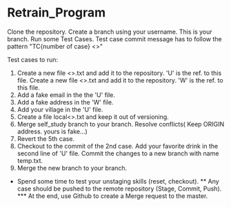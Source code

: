 # Retrain_Program

Clone the repository.
Create a branch using your username. This is your branch.
Run some Test Cases. Test case commit message has to follow the pattern "TC{number of case} <<username>>"

Test cases to run:

1) Create a new file <<username>>.txt and add it to the repository. 'U' is the ref. to this file.
   Create a new file <<warehouse>>.txt and add it to the repository. 'W' is the ref. to this file.
2) Add a fake email in the the 'U' file.
3) Add a fake address in the 'W' file.
5) Add your village in the 'U' file.
6) Create a file local<<username>>.txt and keep it out of versioning.
7) Merge self_study branch to your branch. Resolve conflicts( Keep ORIGIN address. yours is fake...)
8) Revert the 5th case.
9) Checkout to the commit of the 2nd case. Add your favorite drink in the second line of 'U' file.
   Commit the changes to a new branch with name temp<username>.txt.
10) Merge the new branch to your branch.

* Spend some time to test your unstaging skills (reset, checkout).
** Any case should be pushed to the remote repository (Stage, Commit, Push).
*** At the end, use Github to create a Merge request to the master.